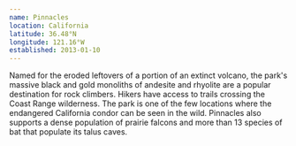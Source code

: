 ```yaml
---
name: Pinnacles
location: California
latitude: 36.48°N
longitude: 121.16°W
established: 2013-01-10
---
```


Named for the eroded leftovers of a portion of an extinct volcano, the park's massive black and gold monoliths of andesite and rhyolite are a popular destination for rock climbers. Hikers have access to trails crossing the Coast Range wilderness. The park is one of the few locations where the endangered California condor can be seen in the wild. Pinnacles also supports a dense population of prairie falcons and more than 13 species of bat that populate its talus caves.

